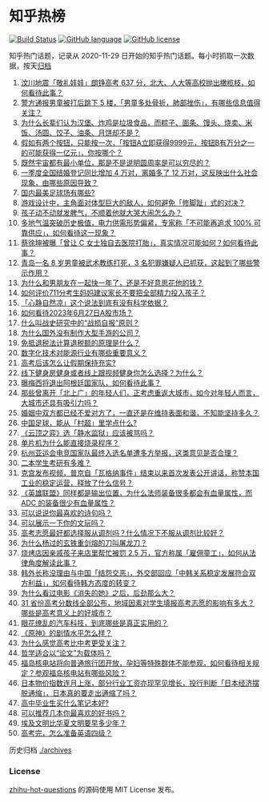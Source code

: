 # 知乎热榜
[![Build Status](https://github.com/ToWeLong/zhihu-hot-questions/workflows/CI/badge.svg)](https://github.com/ToWeLong/zhihu-hot-questions/actions)
[![GitHub language](https://img.shields.io/badge/language-golang-orange.svg)](https://golang.org/)
[![GitHub license](https://img.shields.io/github/license/ToWeLong/zhihu-hot-questions)](https://github.com/ToWeLong/zhihu-hot-questions/blob/main/LICENSE)

知乎热门话题，记录从 2020-11-29 日开始的知乎热门话题。每小时抓取一次数据，按天[归档](./archives)

<!-- BEGIN -->

1. [汶川地震「敬礼娃娃」朗铮高考 637 分，北大、人大等高校抛出橄榄枝，如何看待此事？](https://www.zhihu.com/question/608520055)
1. [警方通报男童被打后跳下 5 楼，「男童多处骨折，肺部挫伤」，有哪些信息值得关注？](https://www.zhihu.com/question/608832311)
1. [为什么长辈们认为汉堡、炸鸡是垃圾食品，而粽子、面条、馒头、烧卖、米饭、汤圆、饺子、油条、月饼却不是？](https://www.zhihu.com/question/607811217)
1. [假如有两个按钮，只能按一次，「按钮A立即获得9999元，按钮B有万分之一的可能获得一亿元」，你按哪个？](https://www.zhihu.com/question/607822207)
1. [既然宇宙都有最小单位，那是不是说明圆周率是可以穷尽的？](https://www.zhihu.com/question/605591121)
1. [一季度全国结婚登记同比增加 4 万对，离婚多了 12 万对，这反映出什么社会现象，由哪些原因导致？](https://www.zhihu.com/question/608857761)
1. [国内最美足球场有哪些?](https://www.zhihu.com/question/62858781)
1. [游戏设计中，主角面对体型巨大的敌人，如何避免「修脚趾」式的对决？](https://www.zhihu.com/question/604068086)
1. [孩子动不动就发脾气，不顺着他就大哭大闹怎么办？](https://www.zhihu.com/question/601406717)
1. [多地气温突破历史极值，电力供需形势偏紧，专家称「不可能再追求 100% 可靠供应」，如何看待这一现象？](https://www.zhihu.com/question/608733520)
1. [蔡徐坤被曝「曾让 C 女士独自去医院打胎」，真实情况可能如何？如何看待此事？](https://www.zhihu.com/question/608690464)
1. [青岛一名 8 岁男童被武术教练打死，3 名犯罪嫌疑人已抓获，这起到了哪些警示作用？](https://www.zhihu.com/question/608713781)
1. [为什么和男朋友在一起快一年了，还是不好意思花他的钱？](https://www.zhihu.com/question/608370748)
1. [如何评价711分考生妈妈建议家长不要把全部精力投入孩子？](https://www.zhihu.com/question/608512905)
1. [「心静自然凉」这个说法到底有没有科学依据？](https://www.zhihu.com/question/608254480)
1. [如何看待2023年6月27日A股市场？](https://www.zhihu.com/question/608807797)
1. [什么叫战史研究中的“战损自报”原则？](https://www.zhihu.com/question/607780206)
1. [为什么国外没有制作大型手游的公司？](https://www.zhihu.com/question/607627808)
1. [免抵退税法计算退税额的原理是什么？](https://www.zhihu.com/question/24073979)
1. [数字化技术对能源行业有哪些重要意义？](https://www.zhihu.com/question/608699837)
1. [高考后该怎么让假期保持充实?](https://www.zhihu.com/question/605831911)
1. [线下健身房健身或者线上跟视频健身你怎么选择？为什么？](https://www.zhihu.com/question/597682175)
1. [曝梅西将退出阿根廷国家队，如何看待此事？](https://www.zhihu.com/question/608673577)
1. [那些曾离开「北上广」的年轻人们，正考虑重返大城市，如今对年轻人而言，大城市还具有吸引力吗？](https://www.zhihu.com/question/608736662)
1. [婚姻中双方都已经不爱对方了，一直还是在维持表面和谐，不知能坚持多久？](https://www.zhihu.com/question/603546994)
1. [中国足球，能从「村超」里学点什么?](https://www.zhihu.com/question/607108029)
1. [《云顶之弈》选「静水监狱」应该被骂吗？](https://www.zhihu.com/question/608552596)
1. [单片机为什么能直接烧录程序？](https://www.zhihu.com/question/322309698)
1. [杭州亚运会电竞国家队最终入选名单遭多方举报，这类意见是否合理？](https://www.zhihu.com/question/608710608)
1. [二本学生考研有多难？](https://www.zhihu.com/question/382462947)
1. [克宫发布视频，普京自「瓦格纳事件」结束以来首次发表公开讲话，称赞本国工业的稳定运营，释放了什么信号？](https://www.zhihu.com/question/608825587)
1. [《英雄联盟》同样都是输出位置，为什么法师装备很多都会有血量属性，而 ADC 的装备很少有血量属性？](https://www.zhihu.com/question/607822823)
1. [可以说说你最喜欢的诗句吗？](https://www.zhihu.com/question/608095228)
1. [可以展示一下你的文玩吗？](https://www.zhihu.com/question/56595005)
1. [高考志愿最好都选择服从调剂吗？什么情况下不服从调剂比较好？](https://www.zhihu.com/question/608161389)
1. [为什么杨过的玄铁重剑熔的刀叫屠龙刀？](https://www.zhihu.com/question/608706254)
1. [烧烤店因亲戚孩子来店里帮忙被罚 2.5 万，官方称属「雇佣童工」，如何从法律角度解读此事？](https://www.zhihu.com/question/608695467)
1. [韩外长称没理由与中国「结怨交恶」，外交部回应「中韩关系稳定发展符合双方利益」，如何看待韩方态度的转变？](https://www.zhihu.com/question/608737881)
1. [为什么看过电影《消失的她》之后，后劲那么大？](https://www.zhihu.com/question/608194233)
1. [31 省份高考分数线全部公布，地域因素对学生填报高考志愿的影响有多大？哪些是高考意义上的好城市？](https://www.zhihu.com/question/608472355)
1. [眼花缭乱的汽车科技，到底哪些是真正实用的？](https://www.zhihu.com/question/596687325)
1. [《原神》的剧情水平怎么样？](https://www.zhihu.com/question/476222024)
1. [为什么感觉高考比中考更受关注？](https://www.zhihu.com/question/607530312)
1. [哲学适合以“论文”为载体吗？](https://www.zhihu.com/question/608655203)
1. [福岛核电站将向普通旅行团开放，孕妇等特殊群体不能参观，如何看待相关规定？参观福岛核电站有哪些风险？](https://www.zhihu.com/question/608717147)
1. [日本物价指数连月上涨，部分行业工资亦现罕见增长，投行判断「日本经济摆脱通缩」，日本真的要走出通缩了吗？](https://www.zhihu.com/question/608782846)
1. [高中毕业生买什么笔记本好?](https://www.zhihu.com/question/606481789)
1. [可以推荐几本你最喜欢的好书吗？](https://www.zhihu.com/question/608159041)
1. [埃及文明比华夏文明要早多少年？](https://www.zhihu.com/question/290319063)
1. [高考完，怎么准备英语四级？](https://www.zhihu.com/question/533375496)

<!-- END -->

历史归档 [./archives](./archives)


### License
[zhihu-hot-questions](https://github.com/towelong/zhihu-hot-questions) 的源码使用 MIT License 发布。